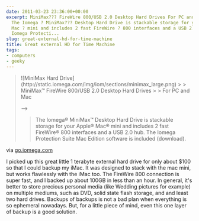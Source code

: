 ```yaml
---
date: 2011-03-23 23:36:00+00:00
excerpt: MiniMax??? FireWire 800/USB 2.0 Desktop Hard Drives For PC and Mac --&gt;
  The Iomega ? MiniMax??? Desktop Hard Drive is stackable storage for your Apple ?
  Mac ? mini and includes 2 fast FireWire ? 800 interfaces and a USB 2.0 hub. The
  Iomega Protecti...
slug: great-external-hd-for-time-machine
title: Great external HD for Time Machine
tags:
- computers
- geeky
---
```


<blockquote>![MiniMax Hard Drive](http://static.iomega.com/img/iom/sections/minimax_large.png)
> 
> MiniMax™ FireWire 800/USB 2.0 Desktop Hard Drives
> 
> For PC and Mac




-->
> 
> The Iomega® MiniMax™ Desktop Hard Drive is stackable storage for your Apple® Mac® mini and includes 2 fast FireWire® 800 interfaces and a USB 2.0 hub. The Iomega Protection Suite Mac Edition software is included (download).
> 
> </blockquote>

via [go.iomega.com](http://go.iomega.com/en-us/products/external-hard-drive-desktop/ultramax-minimax/minimax800/?partner=4760)

I picked up this great little 1 terabyte external hard drive for only about $100 so that I could backup my iMac. It was designed to stack with the mac mini, but works flawlessly with the iMac too. The FireWire 800 connection is super fast, and I backed up about 100GB in less than an hour. In general, it's better to store precious personal media (like Wedding pictures for example) on multiple mediums,  such as DVD, solid state flash storage, and and least two hard drives. Backups of backups is not a bad plan when everything is so ephemeral nowadays. But, for a little piece of mind, even this one layer of backup is a good solution.
